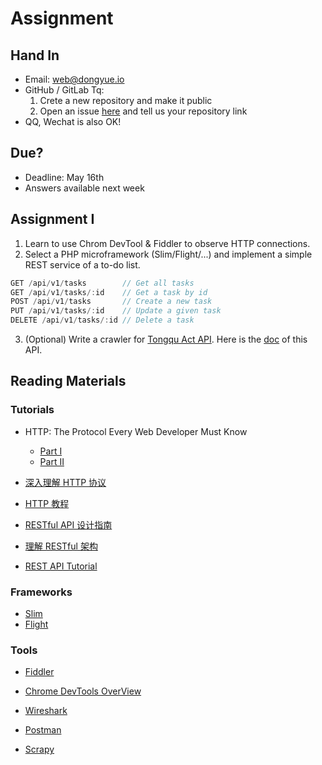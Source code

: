 # Assignment

## Hand In

- Email: web@dongyue.io
- GitHub / GitLab Tq:
  1. Crete a new repository and make it public
  2. Open an issue [here](https://github.com/dyweb/course/issues) and tell us your repository link
- QQ, Wechat is also OK!

## Due?
- Deadline: May 16th
- Answers available next week

## Assignment I

1. Learn to use Chrom DevTool & Fiddler to observe HTTP connections.
2. Select a PHP microframework (Slim/Flight/...) and implement a simple REST service of a to-do list.
```c
GET /api/v1/tasks        // Get all tasks
GET /api/v1/tasks/:id    // Get a task by id
POST /api/v1/tasks       // Create a new task
PUT /api/v1/tasks/:id    // Update a given task
DELETE /api/v1/tasks/:id // Delete a task
```
3. (Optional) Write a crawler for [Tongqu Act API](http://tongqu.me/api/act/type). Here is the [doc](https://github.com/dyweb/android-stuff/blob/master/interview/old/api.md) of this API.

## Reading Materials

### Tutorials
- HTTP: The Protocol Every Web Developer Must Know
  - [Part I](http://code.tutsplus.com/tutorials/http-the-protocol-every-web-developer-must-know-part-1--net-31177)
  - [Part II](http://code.tutsplus.com/tutorials/http-the-protocol-every-web-developer-must-know-part-2--net-31155)
- [深入理解 HTTP 协议](http://www.360doc.com/content/10/0930/17/3668821_57590979.shtml)
- [HTTP 教程](http://www.tutorialspoint.com/http/)

- [RESTful API 设计指南](http://www.ruanyifeng.com/blog/2014/05/restful_api.html)
- [理解 RESTful 架构](http://www.ruanyifeng.com/blog/2011/09/restful.html)
- [REST API Tutorial](http://www.restapitutorial.com/)

### Frameworks
- [Slim](http://www.slimframework.com/)
- [Flight](http://flightphp.com/)

### Tools
- [Fiddler](http://www.telerik.com/fiddler)
- [Chrome DevTools OverView](https://developer.chrome.com/devtools)
- [Wireshark](https://www.wireshark.org/)

- [Postman](http://www.getpostman.com/)
- [Scrapy](http://scrapy.org/)
